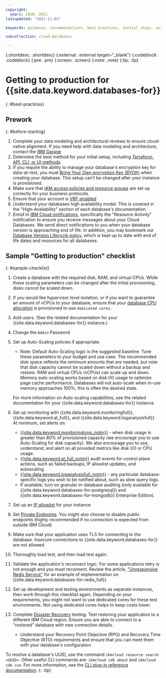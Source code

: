```yaml
---
copyright:
  years: 2020, 2021
lastupdated: "2021-11-03"

keywords: guidance, recommendations, best practices, initial steps, setup

subcollection: cloud-databases

---
```


{:shortdesc: .shortdesc}
{:external: .external target="_blank"}
{:codeblock: .codeblock}
{:pre: .pre}
{:screen: .screen}
{:note: .note}
{:tip: .tip}


# Getting to production for {{site.data.keyword.databases-for}}
{: #best-practices}

## Prework
{: #before-starting}

1. Complete your data modeling and architectural reviews to ensure cloud-native alignment. If you need help with data modeling and architecture, contact the [IBM Garage](https://cloud.ibm.com/catalog/services/consult-with-ibm-garage) 
2. Determine the best method for your initial setup, including [Terraform, API, CLI, or UI methods](/docs/cloud-databases?topic=cloud-databases-provisioning).
3. If you require the ability to manage your database's encryption key for data-at-rest, you must [Bring Your Own encryption Key (BYOK)](/docs/cloud-databases?topic=cloud-databases-key-protect) when creating your database. This setup can’t be changed after your instance is provisioned.
4. Make sure that [IAM access policies and resource groups](/docs/account?topic=account-iamoverview) are set up correctly for your business protocols.
5. Ensure that your account is [VRF-enabled](/docs/account?topic=account-vrf-service-endpoint#before-service-endpoint-enablement)
6. Understand your databases high availability model. This is covered in the "High-Availability" section of each database's documentation. 
7. Enroll in [IBM Cloud notifications](https://cloud.ibm.com/docs/account?topic=account-email-prefs), specifically the "Resource Activity" notification to ensure you receive messages about your Cloud Databases. We send direct notifications to you when your database version is approaching end of life. In addition, you may bookmark our [Database Version Lifecycle policy](/docs/cloud-databases?topic=cloud-databases-versioning-policy), which is kept up to date with end of life dates and resources for all databases.


## Sample "Getting to production" checklist
{: #sample-checklist}

1. Create a database with the required disk, RAM, and virtual CPUs. While these scaling parameters can be changed after the initial provisioning, disks cannot be scaled down. 
2. If you would like hypervisor level isolation, or if you want to guarantee an amount of vCPUs to your database, ensure that your [database CPU allocation](/docs/cloud-databases?topic=cloud-databases-provisioning#using-the-catalog) is provisioned to use `dedicated cores`.
3. Add users. (See the related documentation for your {{site.data.keyword.databases-for}} instance.)
4. Change the `Admin` Password
5. Set up Auto-Scaling policies if appropriate. 
   * Note: Default Auto-Scaling logic is the suggested baseline. Tune these parameters to your budget and use case. The recommended disk space reflects the minimum amounts that are needed, but note that disk capacity cannot be scaled down without a backup and restore. RAM and virtual CPUs (vCPUs) can scale up and down. Memory auto-scaling works based on disk I/O usage to optimize page cache performance. Databases will not auto-scale when in-use memory approaches 100%; this is often the desired state.
   
   For more information on Auto-scaling capabilities, see the related documentation for your {{site.data.keyword.databases-for}} instance.  
6. Set up monitoring with {{site.data.keyword.monitoringfull}}, {{site.data.keyword.at_full}}, and {{site.data.keyword.loganalysisfull}}. At minimum, set alerts on:
   * [{{site.data.keyword.monitoringlong_notm}}](/docs/monitoring) - when disk usage is greater than 80% of provisioned capacity (we encourage you to use Auto-Scaling for disk capacity). We also encourage you to use, understand, and alert on all provided metrics like disk I/O or CPU usage. 
   * [{{site.data.keyword.at_full_notm}}](/docs/cloud-databases?topic=cloud-databases-activity-tracker) audit events for control plane actions, such as failed backups, IP allowlist updates, and autoscaling.  
   * [{{site.data.keyword.loganalysisfull_notm}}](/docs/cloud-databases?topic=cloud-databases-logging) - any particular database-specific logs you wish to be notified about, such as slow query logs. 
   * If available, turn on granular in-database auditing (only available for {{site.data.keyword.databases-for-postgresql}} and {{site.data.keyword.databases-for-mongodb}} Enterprise Edition).
7. Set up an [IP allowlist](/docs/cloud-databases?topic=cloud-databases-allowlisting) for your instance
8. Set [Private Endpoints](/docs/cloud-databases?topic=cloud-databases-service-endpoints#private-endpoints). You might also choose to disable public endpoints (highly recommended if no connection is expected from outside IBM Cloud)
9. Make sure that your application uses TLS for connecting to the database. Insecure connections to {{site.data.keyword.databases-for}} are not allowed.
10. Thoroughly load test, and then load test again.
11. Validate the application's reconnect logic. For some applications retry is not enough and you must reconnect. Review the article, ["Unresponsive Redis Service"](https://developer.ibm.com/articles/error-detection-and-handling-with-redis/) for an example of implementation on {{site.data.keyword.databases-for-redis_full}}. 
12. Set up development and testing environments as separate instances, then work through this checklist again. Depending on your requirements, you might not want to use dedicated cores for these test environments. Not using dedicated cores helps to keep costs lower. 
13. Complete [Disaster Recovery](/docs/cloud-databases?topic=cloud-databases-ha-dr) testing. Test restoring your application to a different IBM Cloud region. Ensure you are able to connect to a "restored" database with new connection details.
    * Understand your Recovery Point Objective (RPO) and Recovery Time Objective (RTO) requirements and ensure that you can meet them with your database's configuration

To resolve a database's UUID, use the command `ibmcloud resource search <UUID>`. Other useful CLI commands are: `ibmcloud cdb about` and `ibmcloud cdb cxn`. For more information, see the [CLI plug-in reference documentation](/docs/cloud-databases?topic=databases-cli-plugin-cdb-reference).
{: .tip}

